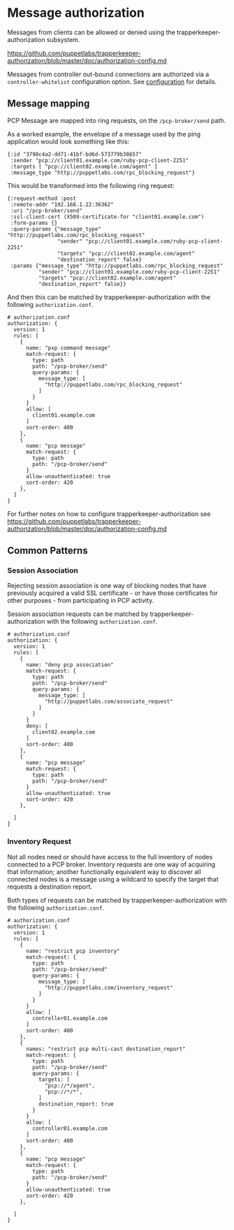 # Message authorization

Messages from clients can be allowed or denied using the trapperkeeper-authorization subsystem.

https://github.com/puppetlabs/trapperkeeper-authorization/blob/master/doc/authorization-config.md

Messages from controller out-bound connections are authorized via a `controller-whitelist`
configuration option. See [configuration](configuration.md) for details.

## Message mapping

PCP Message are mapped into ring requests, on the `/pcp-broker/send` path.

As a worked example, the envelope of a message used by the ping
application would look something like this:


    {:id "3790c4a2-dd71-41bf-bd6d-573779b38657"
     :sender "pcp://client01.example.com/ruby-pcp-client-2251"
     :targets [ "pcp://client02.example.com/agent" ]
     :message_type "http://puppetlabs.com/rpc_blocking_request"}

This would be transformed into the following ring request:

    {:request-method :post
     :remote-addr "192.168.1.22:36362"
     :uri "/pcp-broker/send"
     :ssl-client-cert (X509-certificate-for "client01.example.com")
     :form-params {}
     :query-params {"message_type" "http://puppetlabs.com/rpc_blocking_request"
                    "sender" "pcp://client01.example.com/ruby-pcp-client-2251"
                    "targets" "pcp://client02.example.com/agent"
                    "destination_report" false}
     :params {"message_type" "http://puppetlabs.com/rpc_blocking_request"
              "sender" "pcp://client01.example.com/ruby-pcp-client-2251"
              "targets" "pcp://client02.example.com/agent"
              "destination_report" false}}

And then this can be matched by trapperkeeper-authorization with the following `authorization.conf`.

``` HOCON
# authorization.conf
authorization: {
  version: 1
  rules: [
    {
      name: "pxp command message"
      match-request: {
        type: path
        path: "/pcp-broker/send"
        query-params: {
          message_type: [
            "http://puppetlabs.com/rpc_blocking_request"
          ]
        }
      }
      allow: [
        client01.example.com
      ]
      sort-order: 400
    },
    {
      name: "pcp message"
      match-request: {
        type: path
        path: "/pcp-broker/send"
      }
      allow-unauthenticated: true
      sort-order: 420
    },
  ]
}
```

For further notes on how to configure trapperkeeper-authorization see
https://github.com/puppetlabs/trapperkeeper-authorization/blob/master/doc/authorization-config.md

## Common Patterns

### Session Association

Rejecting session association is one way of blocking nodes that have previously acquired a valid SSL
certificate - or have those certificates for other purposes - from participating in PCP activity.

Session association requests can be matched by trapperkeeper-authorization with the following
`authorization.conf`.

``` HOCON
# authorization.conf
authorization: {
  version: 1
  rules: [
    {
      name: "deny pcp association"
      match-request: {
        type: path
        path: "/pcp-broker/send"
        query-params: {
          message_type: [
            "http://puppetlabs.com/associate_request"
          ]
        }
      }
      deny: [
        client02.example.com
      ]
      sort-order: 400
    },
    {
      name: "pcp message"
      match-request: {
        type: path
        path: "/pcp-broker/send"
      }
      allow-unauthenticated: true
      sort-order: 420
    },

  ]
}
```

### Inventory Request

Not all nodes need or should have access to the full inventory of nodes connected to a PCP broker.
Inventory requests are one way of acquiring that information; another functionally equivalent way
to discover all connected nodes is a message using a wildcard to specify the target that requests
a destination report.

Both types of requests can be matched by trapperkeeper-authorization with the following
`authorization.conf`.

``` HOCON
# authorization.conf
authorization: {
  version: 1
  rules: [
    {
      name: "restrict pcp inventory"
      match-request: {
        type: path
        path: "/pcp-broker/send"
        query-params: {
          message_type: [
            "http://puppetlabs.com/inventory_request"
          ]
        }
      }
      allow: [
        controller01.example.com
      ]
      sort-order: 400
    },
    {
      names: "restrict pcp multi-cast destination_report"
      match-request: {
        type: path
        path: "/pcp-broker/send"
        query-params: {
          targets: [
            "pcp://*/agent",
            "pcp://*/*",
          ]
          destination_report: true
        }
      }
      allow: [
        controller01.example.com
      ]
      sort-order: 400
    },
    {
      name: "pcp message"
      match-request: {
        type: path
        path: "/pcp-broker/send"
      }
      allow-unauthenticated: true
      sort-order: 420
    },

  ]
}
```

